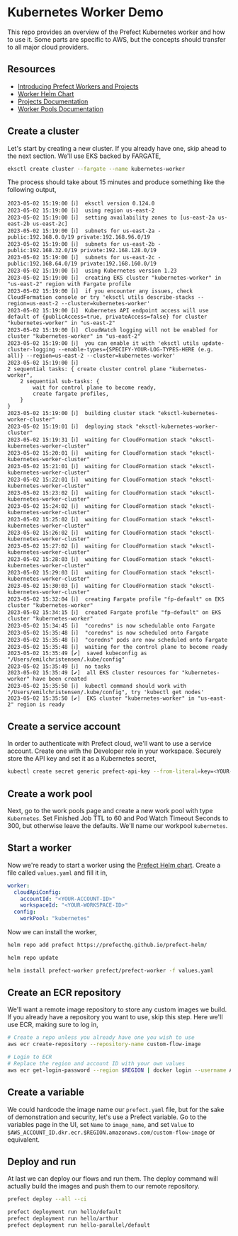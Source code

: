 # Kubernetes Worker Demo

This repo provides an overview of the Prefect Kubernetes worker and how to use it. Some parts are specific to AWS, but the concepts should transfer to all major cloud providers.

## Resources

- [Introducing Prefect Workers and Projects](https://www.prefect.io/guide/blog/introducing-prefect-workers-and-projects/)
- [Worker Helm Chart](https://github.com/PrefectHQ/prefect-helm/tree/main/charts/prefect-worker#prefect-worker)
- [Projects Documentation](https://docs.prefect.io/latest/concepts/projects/)
- [Worker Pools Documentation](https://docs.prefect.io/latest/concepts/work-pools/)

## Create a cluster

Let's start by creating a new cluster. If you already have one, skip ahead to the next section. We'll use EKS backed by FARGATE,

```bash
eksctl create cluster --fargate --name kubernetes-worker
```

The process should take about 15 minutes and produce something like the following output,

```
2023-05-02 15:19:00 [ℹ]  eksctl version 0.124.0
2023-05-02 15:19:00 [ℹ]  using region us-east-2
2023-05-02 15:19:00 [ℹ]  setting availability zones to [us-east-2a us-east-2b us-east-2c]
2023-05-02 15:19:00 [ℹ]  subnets for us-east-2a - public:192.168.0.0/19 private:192.168.96.0/19
2023-05-02 15:19:00 [ℹ]  subnets for us-east-2b - public:192.168.32.0/19 private:192.168.128.0/19
2023-05-02 15:19:00 [ℹ]  subnets for us-east-2c - public:192.168.64.0/19 private:192.168.160.0/19
2023-05-02 15:19:00 [ℹ]  using Kubernetes version 1.23
2023-05-02 15:19:00 [ℹ]  creating EKS cluster "kubernetes-worker" in "us-east-2" region with Fargate profile
2023-05-02 15:19:00 [ℹ]  if you encounter any issues, check CloudFormation console or try 'eksctl utils describe-stacks --region=us-east-2 --cluster=kubernetes-worker'
2023-05-02 15:19:00 [ℹ]  Kubernetes API endpoint access will use default of {publicAccess=true, privateAccess=false} for cluster "kubernetes-worker" in "us-east-2"
2023-05-02 15:19:00 [ℹ]  CloudWatch logging will not be enabled for cluster "kubernetes-worker" in "us-east-2"
2023-05-02 15:19:00 [ℹ]  you can enable it with 'eksctl utils update-cluster-logging --enable-types={SPECIFY-YOUR-LOG-TYPES-HERE (e.g. all)} --region=us-east-2 --cluster=kubernetes-worker'
2023-05-02 15:19:00 [ℹ]
2 sequential tasks: { create cluster control plane "kubernetes-worker",
    2 sequential sub-tasks: {
        wait for control plane to become ready,
        create fargate profiles,
    }
}
2023-05-02 15:19:00 [ℹ]  building cluster stack "eksctl-kubernetes-worker-cluster"
2023-05-02 15:19:01 [ℹ]  deploying stack "eksctl-kubernetes-worker-cluster"
2023-05-02 15:19:31 [ℹ]  waiting for CloudFormation stack "eksctl-kubernetes-worker-cluster"
2023-05-02 15:20:01 [ℹ]  waiting for CloudFormation stack "eksctl-kubernetes-worker-cluster"
2023-05-02 15:21:01 [ℹ]  waiting for CloudFormation stack "eksctl-kubernetes-worker-cluster"
2023-05-02 15:22:01 [ℹ]  waiting for CloudFormation stack "eksctl-kubernetes-worker-cluster"
2023-05-02 15:23:02 [ℹ]  waiting for CloudFormation stack "eksctl-kubernetes-worker-cluster"
2023-05-02 15:24:02 [ℹ]  waiting for CloudFormation stack "eksctl-kubernetes-worker-cluster"
2023-05-02 15:25:02 [ℹ]  waiting for CloudFormation stack "eksctl-kubernetes-worker-cluster"
2023-05-02 15:26:02 [ℹ]  waiting for CloudFormation stack "eksctl-kubernetes-worker-cluster"
2023-05-02 15:27:02 [ℹ]  waiting for CloudFormation stack "eksctl-kubernetes-worker-cluster"
2023-05-02 15:28:03 [ℹ]  waiting for CloudFormation stack "eksctl-kubernetes-worker-cluster"
2023-05-02 15:29:03 [ℹ]  waiting for CloudFormation stack "eksctl-kubernetes-worker-cluster"
2023-05-02 15:30:03 [ℹ]  waiting for CloudFormation stack "eksctl-kubernetes-worker-cluster"
2023-05-02 15:32:04 [ℹ]  creating Fargate profile "fp-default" on EKS cluster "kubernetes-worker"
2023-05-02 15:34:15 [ℹ]  created Fargate profile "fp-default" on EKS cluster "kubernetes-worker"
2023-05-02 15:34:45 [ℹ]  "coredns" is now schedulable onto Fargate
2023-05-02 15:35:48 [ℹ]  "coredns" is now scheduled onto Fargate
2023-05-02 15:35:48 [ℹ]  "coredns" pods are now scheduled onto Fargate
2023-05-02 15:35:48 [ℹ]  waiting for the control plane to become ready
2023-05-02 15:35:49 [✔]  saved kubeconfig as "/Users/emilchristensen/.kube/config"
2023-05-02 15:35:49 [ℹ]  no tasks
2023-05-02 15:35:49 [✔]  all EKS cluster resources for "kubernetes-worker" have been created
2023-05-02 15:35:50 [ℹ]  kubectl command should work with "/Users/emilchristensen/.kube/config", try 'kubectl get nodes'
2023-05-02 15:35:50 [✔]  EKS cluster "kubernetes-worker" in "us-east-2" region is ready
```

## Create a service account

In order to authenticate with Prefect cloud, we'll want to use a service account. Create one with the Developer role in your workspace. Securely store the API key and set it as a Kubernetes secret,

```bash
kubectl create secret generic prefect-api-key --from-literal=key=<YOUR-KEY-HERE>
```

## Create a work pool

Next, go to the work pools page and create a new work pool with type `Kubernetes`. Set Finished Job TTL to 60 and Pod Watch Timeout Seconds to 300, but otherwise leave the defaults. We'll name our workpool `kubernetes`.

## Start a worker

Now we're ready to start a worker using the [Prefect Helm chart](https://github.com/prefecthq/prefect-helm#prefect-worker). Create a file called `values.yaml` and fill it in,

```yaml
worker:
  cloudApiConfig:
    accountId: "<YOUR-ACCOUNT-ID>"
    workspaceId: "<YOUR-WORKSPACE-ID>"
  config:
    workPool: "kubernetes"
```

Now we can install the worker,

```bash
helm repo add prefect https://prefecthq.github.io/prefect-helm/

helm repo update

helm install prefect-worker prefect/prefect-worker -f values.yaml
```

## Create an ECR repository

We'll want a remote image repository to store any custom images we build. If you already have a repository you want to use, skip this step. Here we'll use ECR, making sure to log in,

```bash
# Create a repo unless you already have one you wish to use
aws ecr create-repository --repository-name custom-flow-image

# Login to ECR
# Replace the region and account ID with your own values
aws ecr get-login-password --region $REGION | docker login --username AWS --password-stdin $AWS_ACCOUNT_ID.dkr.ecr.$REGION.amazonaws.com
```

## Create a variable

We could hardcode the image name our `prefect.yaml` file, but for the sake of demonstration and security, let's use a Prefect variable. Go to the variables page in the UI, set `Name` to `image_name`, and set `Value` to `$AWS_ACCOUNT_ID.dkr.ecr.$REGION.amazonaws.com/custom-flow-image` or equivalent.

## Deploy and run

At last we can deploy our flows and run them. The deploy command will actually build the images and push them to our remote repository.

```bash
prefect deploy --all --ci

prefect deployment run hello/default
prefect deployment run hello/arthur
prefect deployment run hello-parallel/default
```

